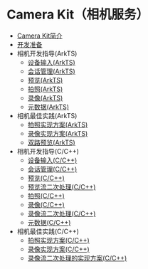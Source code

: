 # Camera Kit（相机服务）

- [Camera Kit简介](../media/camera-overview.md)
- [开发准备](../media/camera-preparation.md)
- 相机开发指导(ArkTS)
  - [设备输入(ArkTS)](../media/camera-device-input.md)
  - [会话管理(ArkTS)](../media/camera-session-management.md)
  - [预览(ArkTS)](../media/camera-preview.md)
  - [拍照(ArkTS)](../media/camera-shooting.md)
  - [录像(ArkTS)](../media/camera-recording.md)
  - [元数据(ArkTS)](../media/camera-metadata.md)
- 相机最佳实践(ArkTS)
  - [拍照实现方案(ArkTS)](../media/camera-shooting-case.md)
  - [录像实现方案(ArkTS)](../media/camera-recording-case.md)
  - [双路预览(ArkTS)](../media/camera-dual-channel-preview.md)
- 相机开发指导(C/C++)
  - [设备输入(C/C++)](../media/native-camera-device-input.md)
  - [会话管理(C/C++)](../media/native-camera-session-management.md)
  - [预览(C/C++)](../media/native-camera-preview.md)
  - [预览流二次处理(C/C++)](../media/native-camera-preview-imageReceiver.md)
  - [拍照(C/C++)](../media/native-camera-shooting.md)
  - [录像(C/C++)](../media/native-camera-recording.md)
  - [录像流二次处理(C/C++)](../media/native-camera-recording-imageReceiver.md)
  - [元数据(C/C++)](../media/native-camera-metadata.md)
- 相机最佳实践(C/C++)
  - [拍照实现方案(C/C++)](../media/native-camera-shooting-case.md)
  - [录像实现方案(C/C++)](../media/native-camera-recording-case.md)
  - [录像流二次处理的实现方案(C/C++)](../media/native-camera-recording-case-imageReceiver.md)